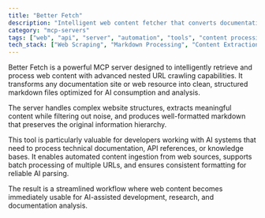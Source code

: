```yaml
---
title: "Better Fetch"
description: "Intelligent web content fetcher that converts documentation sites into clean markdown for AI analysis."
category: "mcp-servers"
tags: ["web", "api", "server", "automation", "tools", "content processing", "markdown generation", "URL crawling"]
tech_stack: ["Web Scraping", "Markdown Processing", "Content Extraction", "AI Integration", "Documentation Systems", "Batch Processing"]
---
```


Better Fetch is a powerful MCP server designed to intelligently retrieve and process web content with advanced nested URL crawling capabilities. It transforms any documentation site or web resource into clean, structured markdown files optimized for AI consumption and analysis. 

The server handles complex website structures, extracts meaningful content while filtering out noise, and produces well-formatted markdown that preserves the original information hierarchy.

This tool is particularly valuable for developers working with AI systems that need to process technical documentation, API references, or knowledge bases. It enables automated content ingestion from web sources, supports batch processing of multiple URLs, and ensures consistent formatting for reliable AI parsing. 

The result is a streamlined workflow where web content becomes immediately usable for AI-assisted development, research, and documentation analysis.